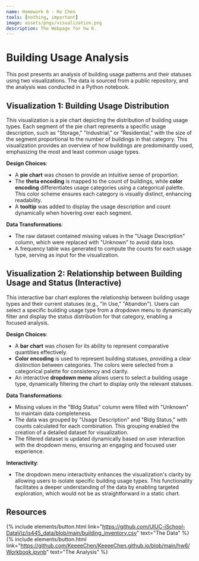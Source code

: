 ```yaml
---
name: Homework 6 - Ke Chen
tools: [nothing, important]
image: assets/pngs/visualization.png
description: The Webpage for hw 6.
---
```


<script src="https://cdn.jsdelivr.net/npm/vega@5"></script>
<script src="https://cdn.jsdelivr.net/npm/vega-lite@5"></script>
<script src="https://cdn.jsdelivr.net/npm/vega-embed@6"></script>

# Building Usage Analysis

This post presents an analysis of building usage patterns and their statuses using two visualizations. The data is sourced from a public repository, and the analysis was conducted in a Python notebook.

## Visualization 1: Building Usage Distribution
This visualization is a pie chart depicting the distribution of building usage types. Each segment of the pie chart represents a specific usage description, such as "Storage," "Industrial," or "Residential," with the size of the segment proportional to the number of buildings in that category. This visualization provides an overview of how buildings are predominantly used, emphasizing the most and least common usage types.

**Design Choices**: 
- A **pie chart** was chosen to provide an intuitive sense of proportion. 
- The **theta encoding** is mapped to the count of buildings, while **color encoding** differentiates usage categories using a categorical palette. This color scheme ensures each category is visually distinct, enhancing readability.
- A **tooltip** was added to display the usage description and count dynamically when hovering over each segment.

**Data Transformations**:
- The raw dataset contained missing values in the "Usage Description" column, which were replaced with "Unknown" to avoid data loss.
- A frequency table was generated to compute the counts for each usage type, serving as input for the visualization.

<vegachart schema-url="{{ site.baseurl }}/assets/json/building_usage_distribution.json" style="width: 100%"></vegachart>

## Visualization 2: Relationship between Building Usage and Status (Interactive)
This interactive bar chart explores the relationship between building usage types and their current statuses (e.g., "In Use," "Abandon"). Users can select a specific building usage type from a dropdown menu to dynamically filter and display the status distribution for that category, enabling a focused analysis.

**Design Choices**:
- A **bar chart** was chosen for its ability to represent comparative quantities effectively.
- **Color encoding** is used to represent building statuses, providing a clear distinction between categories. The colors were selected from a categorical palette for consistency and clarity.
- An interactive **dropdown menu** allows users to select a building usage type, dynamically filtering the chart to display only the relevant statuses.

**Data Transformations**:
- Missing values in the "Bldg Status" column were filled with "Unknown" to maintain data completeness.
- The data was grouped by "Usage Description" and "Bldg Status," with counts calculated for each combination. This grouping enabled the creation of a detailed dataset for visualization.
- The filtered dataset is updated dynamically based on user interaction with the dropdown menu, ensuring an engaging and focused user experience.

**Interactivity**:
- The dropdown menu interactivity enhances the visualization's clarity by allowing users to isolate specific building usage types. This functionality facilitates a deeper understanding of the data by enabling targeted exploration, which would not be as straightforward in a static chart.


<vegachart schema-url="{{ site.baseurl }}/assets/json/usage_status.json" style="width: 100%"></vegachart>


## Resources
{% include elements/button.html link="https://github.com/UIUC-iSchool-DataViz/is445_data/blob/main/building_inventory.csv" text="The Data" %}
{% include elements/button.html link="https://github.com/KeeeeChen/KeeeeChen.github.io/blob/main/hw6/Workbook.ipynb" text="The Analysis" %}